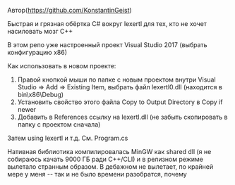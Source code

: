 Автор(https://github.com/KonstantinGeist)

Быстрая и грязная обёртка C# вокруг lexertl для тех, кто не хочет насиловать мозг C++

В этом репо уже настроенный проект Visual Studio 2017 (выбрать конфигурацию x86)

Как использовать в новом проекте:
1. Правой кнопкой мыши по папке с новым проектом внутри Visual Studio => Add => Existing Item, выбрать файл lexertl0.dll (находится в bin\x86\Debug)
2. Установить свойство этого файла Copy to Output Directory в Copy if newer
3. Добавить в References ссылку на lexertl.dll (не забыть скопировать в папку с проектом сначала)

Затем using lexertl и т.д. См. Program.cs

Нативная библиотика компилировалась MinGW как shared dll (я не собираюсь качать 9000 ГБ ради C++/CLI) и в релизном режиме вылетало странным образом. В дебажном не вылетает, по крайней мере у меня -- так и не было времени разобратся, почему
